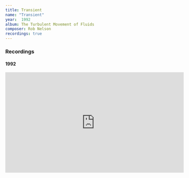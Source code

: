 ```yaml
---
title: Transient
name: "Transient"
year:  1992
album: The Turbulent Movement of Fluids
composer: Rob Nelson
recordings: true
---
```


<h3>Recordings</h3>

<h4>1992</h4>

<iframe width="560" height="315" src="https://www.youtube.com/embed/mHxzX-PFt5M" frameborder="0" allow="accelerometer; autoplay; encrypted-media; gyroscope; picture-in-picture" allowfullscreen></iframe>

